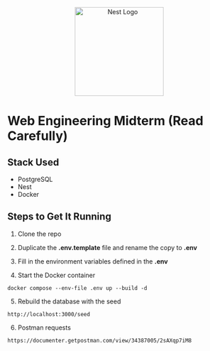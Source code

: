 <p align="center">
  <a href="http://nestjs.com/" target="blank"><img src="https://nestjs.com/img/logo-small.svg" width="200" alt="Nest Logo" /></a>
</p>

# Web Engineering Midterm (Read Carefully)

## Stack Used
* PostgreSQL
* Nest
* Docker

## Steps to Get It Running

1. Clone the repo

2. Duplicate the __.env.template__ file and rename the copy to __.env__

3. Fill in the environment variables defined in the __.env__

4. Start the Docker container

```
docker compose --env-file .env up --build -d
```

5. Rebuild the database with the seed

```
http://localhost:3000/seed 
```

6. Postman requests
```
https://documenter.getpostman.com/view/34387005/2sAXqp7iM8
```